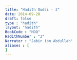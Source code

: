 ```yaml
---
title: "Hadith Qudsi - 3"
date: 2014-09-28
draft: false
type : "hadith"
layout: "hadith"
BookCode : "HDQ"
HadithNumber : "3"
Narrator : "Jabir ibn Abdullah"
aliases : [
]
---
```

